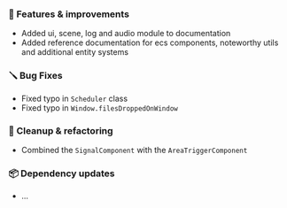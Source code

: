 ### 🚀 Features & improvements

- Added ui, scene, log and audio module to documentation
- Added reference documentation for ecs components, noteworthy utils and additional entity systems

### 🪛 Bug Fixes

- Fixed typo in `Scheduler` class
- Fixed typo in `Window.filesDroppedOnWindow`

### 🧽 Cleanup & refactoring

- Combined the `SignalComponent` with the `AreaTriggerComponent`

### 📦 Dependency updates

- ...
